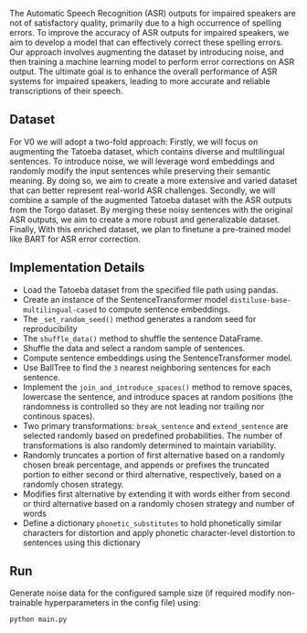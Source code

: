 The Automatic Speech Recognition (ASR) outputs for impaired speakers are not of satisfactory quality, primarily due to a high occurrence of spelling errors. To improve the accuracy of ASR outputs for impaired speakers, we aim to develop a model that can effectively correct these spelling errors. Our approach involves augmenting the dataset by introducing noise, and then training a machine learning model to perform error corrections on ASR output. The ultimate goal is to enhance the overall performance of ASR systems for impaired speakers, leading to more accurate and reliable transcriptions of their speech.

## Dataset
For V0 we will adopt a two-fold approach: Firstly, we will focus on augmenting the Tatoeba dataset, which contains diverse and multilingual sentences. To introduce noise, we will leverage word embeddings and randomly modify the input sentences while preserving their semantic meaning. By doing so, we aim to create a more extensive and varied dataset that can better represent real-world ASR challenges. Secondly, we will combine a sample of the augmented Tatoeba dataset with the ASR outputs from the Torgo dataset. By merging these noisy sentences with the original ASR outputs, we aim to create a more robust and generalizable dataset. 
Finally, With this enriched dataset, we plan to finetune a pre-trained model like BART for ASR error correction.

## Implementation Details

- Load the Tatoeba dataset from the specified file path using pandas.
- Create an instance of the SentenceTransformer model `distiluse-base-multilingual-cased` to compute sentence embeddings.
- The `_set_random_seed()` method generates a random seed for reproducibility
- The `shuffle_data()` method to shuffle the sentence DataFrame.
- Shuffle the data and select a random sample of sentences.
- Compute sentence embeddings using the SentenceTransformer model.
- Use BallTree to find the `3` nearest neighboring sentences for each sentence.
- Implement the `join_and_introduce_spaces()` method to remove spaces, lowercase the sentence, and introduce spaces at random positions (the randomness is controlled so they are not leading nor trailing nor continous spaces).
- Two primary transformations: `break_sentence` and `extend_sentence` are selected randomly based on predefined probabilities. The number of transformations is also randomly determined to maintain variability.
- Randomly truncates a portion of first alternative based on a randomly chosen break percentage, and appends or prefixes the truncated portion to either second or third alternative, respectively, based on a randomly chosen strategy.
- Modifies first alternative by extending it with words either from second or third alternative based on a randomly chosen strategy and number of words
- Define a dictionary `phonetic_substitutes` to hold phonetically similar characters for distortion and apply phonetic character-level distortion to sentences using this dictionary

## Run
Generate noise data for the configured sample size (if required modify non-trainable hyperparameters in the config file) using:
```commandline
python main.py
```
